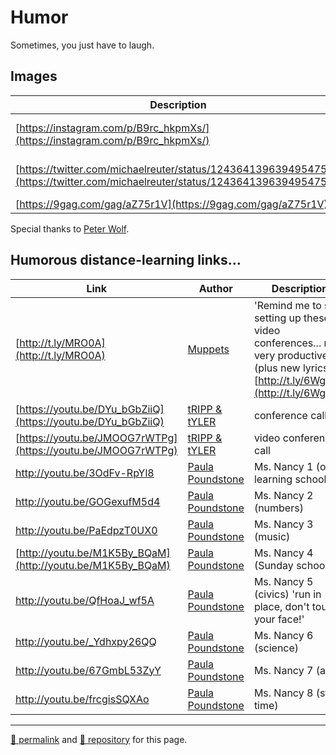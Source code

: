 # Humor

Sometimes, you just have to laugh.

## Images

| Description | Link |
| -- | -- |
| [https://instagram.com/p/B9rc_hkpmXs/](https://instagram.com/p/B9rc_hkpmXs/) | Sisyphus works from home |
| [https://twitter.com/michaelreuter/status/1243641396394954755/](https://twitter.com/michaelreuter/status/1243641396394954755) |  A proliferation of exponentiation |
| [https://9gag.com/gag/aZ75r1V](https://9gag.com/gag/aZ75r1V) | van Gogh |

Special thanks to [Peter Wolf](https://www.facebook.com/peter.wolf.75839923).

## Humorous distance-learning links&hellip;

| Link | Author | Description |
| -- | -- | -- |
| [http://t.ly/MRO0A](http://t.ly/MRO0A) | [Muppets](https://muppets.disney.com/) | 'Remind me to stop setting up these video conferences... not very productive' (plus new lyrics: [http://t.ly/6WgJB](http://t.ly/6WgJB)) |
| [https://youtu.be/DYu_bGbZiiQ](https://youtu.be/DYu_bGbZiiQ) | [tRIPP &amp; tYLER](https://www.youtube.com/channel/UC310aJFjr6Gn9mGZjMZ2VTQ) | conference call |
| [https://youtu.be/JMOOG7rWTPg](https://youtu.be/JMOOG7rWTPg) | [tRIPP &amp; tYLER](https://www.youtube.com/channel/UC310aJFjr6Gn9mGZjMZ2VTQ) | video conference call |
| http://youtu.be/3OdFv-RpYl8 | [Paula Poundstone](https://paulapoundstone.com/) | Ms. Nancy 1 (on-learning school) |
| http://youtu.be/GOGexufM5d4 | [Paula Poundstone](https://paulapoundstone.com/) | Ms. Nancy 2 (numbers) |
| http://youtu.be/PaEdpzT0UX0 | [Paula Poundstone](https://paulapoundstone.com/) | Ms. Nancy 3 (music) |
| [http://youtu.be/M1K5By_BQaM](http://youtu.be/M1K5By_BQaM) | [Paula Poundstone](https://paulapoundstone.com/) | Ms. Nancy 4 (Sunday school) |
| http://youtu.be/QfHoaJ_wf5A | [Paula Poundstone](https://paulapoundstone.com/) | Ms. Nancy 5 (civics) 'run in place, don't touch your face!' |
| http://youtu.be/_Ydhxpy26QQ | [Paula Poundstone](https://paulapoundstone.com/) | Ms. Nancy 6 (science) |
| http://youtu.be/67GmbL53ZyY | [Paula Poundstone](https://paulapoundstone.com/) | Ms. Nancy 7 (art) |
| http://youtu.be/frcgisSQXAo | [Paula Poundstone](https://paulapoundstone.com/) | Ms. Nancy 8 (story time) |


<hr>

[&#128279; permalink](https://dcpetty.github.io/school-closure/humor.md) and [&#128297; repository](https://github.com/dcpetty/school-closure/humor.md) for this page.

